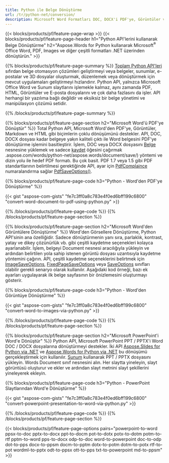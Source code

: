 ```yaml
---
title: Python ile Belge Dönüştürme 
url: /tr/python-net/conversion/
description: Microsoft Word Formatları DOC, DOCX'i PDF'ye, Görüntüler ve daha fazlasının yanı sıra Sunum Slaytları, E-posta Mesajları ve 3D Görüntüleri yalnızca birkaç satır Python koduna dönüştürün.
---
```


{{< blocks/products/pf/feature-page-wrap >}}
{{< blocks/products/pf/feature-page-header h1="Python API'lerini kullanarak Belge Dönüştürme" h2="Aspose.Words for Python kullanarak Microsoft<sup>&reg;</sup> Office Word, PDF, Images ve diğer çeşitli formatları .NET üzerinden dönüştürün." >}}

{{% blocks/products/pf/feature-page-summary %}}
[Toplam Python API'leri](https://products.aspose.com/total/python-net/) sıfırdan belge otomasyon çözümleri geliştirmeyi veya belgeler, sunumlar, e-postalar ve 3D dosyalar oluşturmak, düzenlemek veya dönüştürmek için mevcut uygulamaları geliştirmeyi hızlandırır. Python API, yalnızca Microsoft Office Word ve Sunum slaytlarını işlemekle kalmaz, aynı zamanda PDF, HTML, Görüntüler ve E-posta dosyalarını ve çok daha fazlasını da işler. API herhangi bir yazılıma bağlı değildir ve eksiksiz bir belge yönetimi ve manipülasyon çözümü setidir.

{{% /blocks/products/pf/feature-page-summary  %}}

{{% blocks/products/pf/feature-page-section  h2="Microsoft Word'ü PDF'ye Dönüştür" %}}
Total Python API, Microsoft Word'den PDF'ye, Görüntüler, Markdown ve HTML gibi biçimlerin çoklu dönüşümünü destekler. API, DOC, DOCX dosyası kadar belgeye yakın kaliteli çıktı ile Word belgesini PDF'ye dönüştürme işlemini basitleştirir. İşlem, DOC veya DOCX dosyasını [Belge](https://reference.aspose.com/words/python-net/aspose.words/document/) nesnesine yüklemek ve sadece [kaydet](https://reference) öğesini çağırmak .aspose.com/words/python-net/aspose.words/document/save/) yöntemi ve dizin yolu ile hedef PDF formatı. Bu çok basit. PDF 1.7 veya 1.5 gibi PDF standartlarının belirtilmesi gerektiğinde API, ayar için [PdfComplaince](https://reference.aspose.com/words/python-net/aspose.words.saving/pdfcompliance/) numaralandırma sağlar [PdfSaveOptions()](https://reference.aspose.com/words/python-net/aspose.words.saving/pdfsaveoptions/). 

{{% blocks/products/pf/feature-page-code h3="Python - Word'den PDF'ye Dönüştürme" %}}

{{< gist "aspose-com-gists" "fe7c3ff0a8c783e4f0ed6bff199c6800" "convert-word-document-to-pdf-using-python.py" >}}

{{% /blocks/products/pf/feature-page-code  %}}
{{% /blocks/products/pf/feature-page-section %}}

{{% blocks/products/pf/feature-page-section  h2="Microsoft Word'den Görüntülere Dönüştürme" %}}
Word'den Görsellere Dönüştürme, Python API'sinin ana özelliğidir. Sadece dönüştürmenin yanı sıra, parlaklık, kontrast, yatay ve dikey çözünürlük vb. gibi çeşitli kaydetme seçenekleri kolayca ayarlanabilir. İşlem, belgeyi Document nesnesi aracılığıyla yükleyin ve ardından belirtilen yola sahip istenen görüntü dosyası uzantısıyla kaydetme yöntemini çağırın. API, çeşitli kaydetme seçeneklerini belirtmek için [ImageSaveOptions](https://reference.aspose.com/words/python-net/aspose.words.saving/imagesaveoptions/), [FixedPageSaveOptions](https://reference.aspose.com/words/python-net/aspose.words.saving/fixedpagesaveoptions/) veya [SaveOptions](https://reference.aspose.com/words/python-net/aspose.words.saving/saveoptions/) sınıfları olabilir gerekli senaryo olarak kullanılır. Aşağıdaki kod örneği, bazı ek ayarları uygulayarak ilk belge sayfasının bir önizlemesini oluşturmayı gösterir.

{{% blocks/products/pf/feature-page-code h3="Python - Word'den Görüntüye Dönüştürme" %}}

{{< gist "aspose-com-gists" "fe7c3ff0a8c783e4f0ed6bff199c6800" "convert-word-to-images-via-python.py" >}}

{{% /blocks/products/pf/feature-page-code  %}}
{{% /blocks/products/pf/feature-page-section %}}

{{% blocks/products/pf/feature-page-section  h2="Microsoft PowerPoint'i Word'e Dönüştür" %}}
Python API, Microsoft PowerPoint PPT / PPTX'i Word DOC / DOCX dosyalarına dönüştürmeyi destekler. İki API [Aspose.Slides for Python via .NET](https://products.aspose.com/slides/python-net/) ve [Aspose.Words for Python via .NET](https://products.aspose.com/words/python-net/) bu dönüşümü gerçekleştirmek için kullanılır. [Sunum](https://reference.aspose.com/slides/python-net/aspose.slides/presentation/) kullanarak PPT / PPTX dosyasını yükleyin. Words Document sınıf nesnesini alın. Her slaytta yineleyin, slayt görüntüsü oluşturur ve ekler ve ardından slayt metnini slayt şekillerini yineleyerek ekleyin.

{{% blocks/products/pf/feature-page-code h3="Python - PowerPoint Slaytlarından Word'e Dönüştürme" %}}

{{< gist "aspose-com-gists" "fe7c3ff0a8c783e4f0ed6bff199c6800" "convert-powerpoint-presentation-to-word-via-python.py" >}}


{{% /blocks/products/pf/feature-page-code  %}}
{{% /blocks/products/pf/feature-page-section %}}


{{< blocks/products/pf/feature-page-options pairs="powerpoint-to-word ppsx-to-doc pptx-to-docx ppt-to-docm pot-to-dotx potx-to-dotm potm-to-rtf pptm-to-word pps-to-docx odp-to-doc word-to-powerpoint doc-to-odp dot-to-pps docx-to-ppsm docm-to-pptm dotx-to-potm dotm-to-potx rtf-to-pot wordml-to-pptx odt-to-ppsx ott-to-pps txt-to-powerpoint md-to-ppsm" >}}